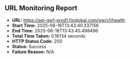 ## URL Monitoring Report

- **URL:** https://api-gw1-prod1.fisglobal.com/gw/v1/health
- **Start Time:** 2025-06-18T13:43:40.337156
- **End Time:** 2025-06-18T13:43:40.498496
- **Total Time Taken:** 0.16134 seconds
- **HTTP Status Code:** 200
- **Status:** Success
- **Failure Reason:** N/A
